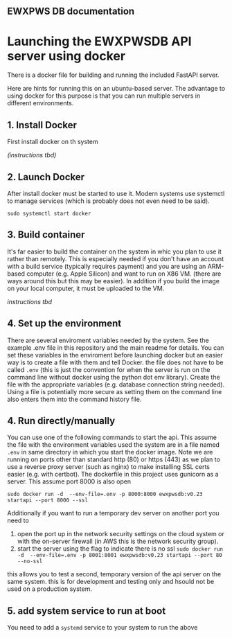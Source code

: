 ## EWXPWS DB documentation

# Launching the EWXPWSDB API server using docker

There is a docker file for building and running the included FastAPI server.     

Here are hints for running this on an ubuntu-based server.   The advantage to using docker for this purpose is that you can run multiple servers in different environments.  

## 1. Install Docker
First install docker on th system 

*(instructions tbd)*

## 2. Launch Docker

After install docker must be started to use it.  Modern systems use systemctl to manage services (which is probably does not even need to be said). 


```
sudo systemctl start docker
```

## 3. Build container

It's far easier to build the container on the system in whic you plan to use it rather than remotely.    This is especially needed if you don't have an account with a build service (typically requires payment) and you are using an ARM-based computer (e.g. Apple Silicon) and want to run on X86 VM.   (there are ways around this but this may be easier).  In addition if you build the image on your local computer, it must be uploaded to the VM. 

*instructions tbd*

## 4. Set up the environment

There are several enviroment variables needed by the system. See the example .env file in this repository and the main readme for details.   You can set these variables in the enviroment before launching docker but an easier way is to create a file with them and tell Docker.  the file does not have to be called `.env` (this is just the convention for when the server is run on the command line without docker using the python dot env library).  Create the file with the appropriate variables (e.g. database connection string needed).   Using a file is potentially more secure as setting them on the command line also enters them into the command history file.     

## 4. Run directly/manually

You can use one of the following commands to start the api.  This assume the file with the environment variables used the system are in a file named `.env` in same directory in which you start the docker image.   Note we are running on ports other than standard http (80) or https (443) as we plan to use a reverse proxy server (such as nginx) to make installing SSL certs easier (e.g. with certbot).  The dockerfile in this project uses gunicorn as a server.   This assume port 8000 is also open 

```
sudo docker run -d  --env-file=.env -p 8000:8000 ewxpwsdb:v0.23 startapi --port 8000 --ssl
```


Additionally if you want to run a temporary dev server on another port you need to 

1. open the port up in the network security settings on the cloud system or with the on-server firewall (in AWS this is the network security group).   
2. start the server using the flag to indicate there is no ssl 
   `sudo docker run -d  --env-file=.env -p 8001:8001 ewxpwsdb:v0.23 startapi --port 80 --no-ssl`

this allows you to test a second, temporary version of the api server on the same system.  this is for development and testing only and hsould not be used on a production system.  

## 5. add system service to run at boot

You need to add a `systemd` service to your system to run the above 